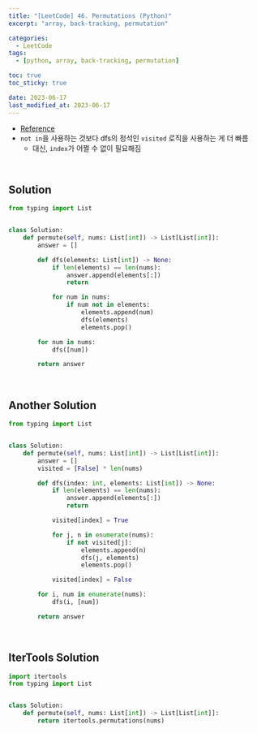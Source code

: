 ```yaml
---
title: "[LeetCode] 46. Permutations (Python)"
excerpt: "array, back-tracking, permutation"

categories:
  - LeetCode
tags:
  - [python, array, back-tracking, permutation]

toc: true
toc_sticky: true

date: 2023-06-17
last_modified_at: 2023-06-17
---
```


- [Reference](https://leetcode.com/problems/permutations)
- `not in`을 사용하는 것보다 dfs의 정석인 `visited` 로직을 사용하는 게 더 빠름
    - 대신, `index`가 어쩔 수 없이 필요해짐

<br>

## Solution

```python
from typing import List


class Solution:
    def permute(self, nums: List[int]) -> List[List[int]]:
        answer = []

        def dfs(elements: List[int]) -> None:
            if len(elements) == len(nums):
                answer.append(elements[:])
                return

            for num in nums:
                if num not in elements:
                    elements.append(num)
                    dfs(elements)
                    elements.pop()

        for num in nums:
            dfs([num])

        return answer
```

<br>

## Another Solution

```python
from typing import List


class Solution:
    def permute(self, nums: List[int]) -> List[List[int]]:
        answer = []
        visited = [False] * len(nums)

        def dfs(index: int, elements: List[int]) -> None:
            if len(elements) == len(nums):
                answer.append(elements[:])
                return

            visited[index] = True

            for j, n in enumerate(nums):
                if not visited[j]:
                    elements.append(n)
                    dfs(j, elements)
                    elements.pop()

            visited[index] = False

        for i, num in enumerate(nums):
            dfs(i, [num])

        return answer
```

<br>

## IterTools Solution

```python
import itertools
from typing import List


class Solution:
    def permute(self, nums: List[int]) -> List[List[int]]:
        return itertools.permutations(nums)
```